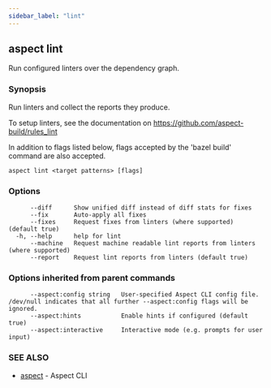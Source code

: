 ```yaml
---
sidebar_label: "lint"
---
```

## aspect lint

Run configured linters over the dependency graph.

### Synopsis

Run linters and collect the reports they produce.

To setup linters, see the documentation on https://github.com/aspect-build/rules_lint

In addition to flags listed below, flags accepted by the 'bazel build' command are also accepted.


```
aspect lint <target patterns> [flags]
```

### Options

```
      --diff      Show unified diff instead of diff stats for fixes
      --fix       Auto-apply all fixes
      --fixes     Request fixes from linters (where supported) (default true)
  -h, --help      help for lint
      --machine   Request machine readable lint reports from linters (where supported)
      --report    Request lint reports from linters (default true)
```

### Options inherited from parent commands

```
      --aspect:config string   User-specified Aspect CLI config file. /dev/null indicates that all further --aspect:config flags will be ignored.
      --aspect:hints           Enable hints if configured (default true)
      --aspect:interactive     Interactive mode (e.g. prompts for user input)
```

### SEE ALSO

* [aspect](aspect.md)	 - Aspect CLI

